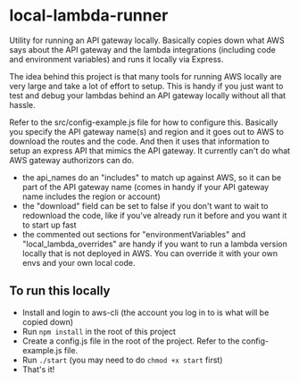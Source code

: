 # local-lambda-runner

Utility for running an API gateway locally. Basically copies down what AWS says about the API gateway and the lambda
integrations (including code and environment variables) and runs it locally via Express.

The idea behind this project is that many tools for running AWS locally are very large and take a lot of
effort to setup. This is handy if you just want to test and debug your lambdas behind an API gateway 
locally without all that hassle.

Refer to the src/config-example.js file for how to configure this. Basically you specify the API gateway name(s) and region
and it goes out to AWS to download the routes and the code. And then it uses that information to setup an express API
that mimics the API gateway. It currently can't do what AWS gateway authorizors can do.
- the api_names do an "includes" to match up against AWS, so it can be part of the API gateway name (comes
  in handy if your API gateway name includes the region or account)
- the "download" field can be set to false if you don't want to wait to redownload the code, like if you've already run 
  it before and you want it to start up fast
- the commented out sections for "environmentVariables" and "local_lambda_overrides" are handy if you want to run a
  lambda version locally that is not deployed in AWS. You can override it with your own envs and your own local code.

## To run this locally

- Install and login to aws-cli (the account you log in to is what will be copied down)
- Run `npm install` in the root of this project
- Create a config.js file in the root of the project. Refer to the config-example.js file.
- Run `./start` (you may need to do `chmod +x start` first)
- That's it!